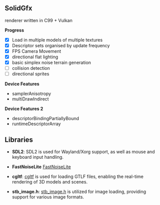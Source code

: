 ## SolidGfx

renderer written in C99 + Vulkan

**Progress**
 - [X] Load in multiple models of multiple textures
 - [X] Descriptor sets organised by update frequency
 - [X] FPS Camera Movement
 - [X] directional flat lighting
 - [X] basic simplex noise terrain generation
 - [ ] collision detection
 - [ ] directional sprites

**Device Features**
 - samplerAnisotropy
 - multiDrawIndirect

**Device Features 2**
 - descriptorBindingPartiallyBound
 - runtimeDescriptorArray

## Libraries

- **SDL2**: SDL2 is used for Wayland/Xorg support, as well as mouse and keyboard input handling.

- **FastNoiseLite** [FastNoiseLite](https://github.com/Auburn/FastNoiseLite/tree/master/C)

- **cgltf**: [cgltf](https://github.com/jkuhlmann/cgltf/tree/master) is used for loading GTLF files, enabling the real-time rendering of 3D models and scenes.

- **stb_image.h**: [stb_image.h](https://github.com/nothings/stb/blob/master/stb_image.h) is utilized for image loading, providing support for various image formats.


